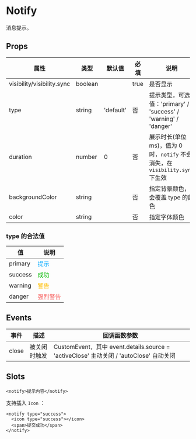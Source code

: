 # Notify

消息提示。

## Props

| 属性                       | 类型    | 默认值    | 必填 | 说明                                                                         |
| -------------------------- | ------- | --------- | ---- | ---------------------------------------------------------------------------- |
| visibility/visibility.sync | boolean |           | true | 是否显示                                                                     |
| type                       | string  | 'default' | 否   | 提示类型，可选值：'primary' / 'success' / 'warning' / 'danger'               |
| duration                   | number  | 0         | 否   | 展示时长(单位 ms)，值为 0 时，`notify` 不会消失，在 `visibility.sync` 下生效 |
| backgroundColor            | string  |           | 否   | 指定背景颜色，会覆盖 type 的颜色                                             |
| color                      | string  |           | 否   | 指定字体颜色                                                                 |

### type 的合法值

| 值      | 说明                                |
| ------- | ----------------------------------- |
| primary | <font color=#10aeff>提示</font>     |
| success | <font color=#09bb07>成功</font>     |
| warning | <font color=#ffbe00>警告</font>     |
| danger  | <font color=#f76260>强烈警告</font> |

## Events

| 事件  | 描述         | 回调函数参数                                                                           |
| ----- | ------------ | -------------------------------------------------------------------------------------- |
| close | 被关闭时触发 | CustomEvent，其中 event.details.source = 'activeClose' 主动关闭 / 'autoClose' 自动关闭 |

## Slots

```
<notify>提示内容</notify>
```

支持插入 `Icon` ：

```
<notify type="success">
  <icon type="success"></icon>
  <span>提交成功</span>
</notify>
```

